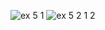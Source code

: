 ![ex 5 1](https://github.com/65030034/03376836-OOP-2566-Lab-05/assets/144875017/0cf4b2e5-9e1c-45e8-9f33-106f959537e5)
![ex 5 2 1 2](https://github.com/65030034/03376836-OOP-2566-Lab-05/assets/144875017/8d3d699c-b466-4c64-a3bb-530656431c44)
